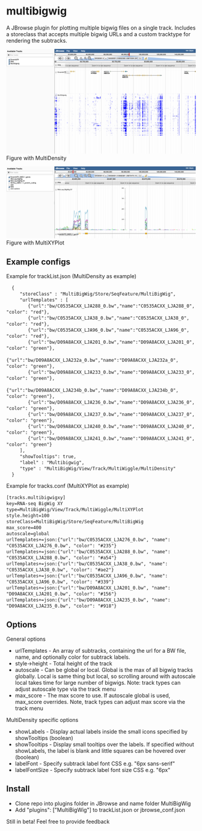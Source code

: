 # multibigwig

A JBrowse plugin for plotting multiple bigwig files on a single track. Includes a storeclass
that accepts multiple bigwig URLs and a custom tracktype for rendering the subtracks.


![](img/out.png)
Figure with MultiDensity

![](img/out2.png)
Figure with MultiXYPlot


## Example configs

Example for trackList.json (MultiDensity as example)

      {
         "storeClass" : "MultiBigWig/Store/SeqFeature/MultiBigWig",
         "urlTemplates" : [
            {"url":"bw/C0535ACXX_LJA288_0.bw","name":"C0535ACXX_LJA288_0", "color": "red"},
            {"url":"bw/C0535ACXX_LJA38_0.bw","name":"C0535ACXX_LJA38_0", "color": "red"},
            {"url":"bw/C0535ACXX_LJA96_0.bw","name":"C0535ACXX_LJA96_0", "color": "red"},
            {"url":"bw/D09A8ACXX_LJA201_0.bw","name":"D09A8ACXX_LJA201_0", "color": "green"},
            {"url":"bw/D09A8ACXX_LJA232a_0.bw","name":"D09A8ACXX_LJA232a_0", "color": "green"},
            {"url":"bw/D09A8ACXX_LJA233_0.bw","name":"D09A8ACXX_LJA233_0", "color": "green"},
            {"url":"bw/D09A8ACXX_LJA234b_0.bw","name":"D09A8ACXX_LJA234b_0", "color": "green"},
            {"url":"bw/D09A8ACXX_LJA236_0.bw","name":"D09A8ACXX_LJA236_0", "color": "green"},
            {"url":"bw/D09A8ACXX_LJA237_0.bw","name":"D09A8ACXX_LJA237_0", "color": "green"},
            {"url":"bw/D09A8ACXX_LJA240_0.bw","name":"D09A8ACXX_LJA240_0", "color": "green"},
            {"url":"bw/D09A8ACXX_LJA241_0.bw","name":"D09A8ACXX_LJA241_0", "color": "green"}
         ],
         "showTooltips": true,
         "label" : "Multibigwig",
         "type" : "MultiBigWig/View/Track/MultiWiggle/MultiDensity"
      }


Example for tracks.conf (MultiXYPlot as example)

    [tracks.multibigwigxy]
    key=RNA-seq BigWig XY
    type=MultiBigWig/View/Track/MultiWiggle/MultiXYPlot
    style.height=100
    storeClass=MultiBigWig/Store/SeqFeature/MultiBigWig
    max_score=400
    autoscale=global
    urlTemplates+=json:{"url":"bw/C0535ACXX_LJA276_0.bw", "name": "C0535ACXX_LJA276_0.bw", "color": "#235"}
    urlTemplates+=json:{"url":"bw/C0535ACXX_LJA288_0.bw", "name": "C0535ACXX_LJA288_0.bw", "color": "#a54"}
    urlTemplates+=json:{"url":"bw/C0535ACXX_LJA38_0.bw", "name": "C0535ACXX_LJA38_0.bw", "color": "#ae2"}
    urlTemplates+=json:{"url":"bw/C0535ACXX_LJA96_0.bw", "name": "C0535ACXX_LJA96_0.bw", "color": "#339"}
    urlTemplates+=json:{"url":"bw/D09A8ACXX_LJA201_0.bw", "name": "D09A8ACXX_LJA201_0.bw", "color": "#156"}
    urlTemplates+=json:{"url":"bw/D09A8ACXX_LJA235_0.bw", "name": "D09A8ACXX_LJA235_0.bw", "color": "#918"}
    


## Options

General options

* urlTemplates - An array of subtracks, containing the url for a BW file, name, and optionally color for subtrack labels.
* style->height - Total height of the track
* autoscale - Can be global or local. Global is the max of all bigwig tracks globally. Local is same thing but local, so scrolling around with autoscale local takes time for large number of bigwigs. Note: track types can adjust autoscale type via the track menu
* max_score - The max score to use. If autoscale global is used, max_score overrides. Note, track types can adjust max score via the track menu


MultiDensity specific options

* showLabels - Display actual labels inside the small icons specified by showTooltips (boolean)
* showTooltips - Display small tooltips over the labels. If specified without showLabels, the label is blank and little squares can be hovered over (boolean)
* labelFont - Specify subtrack label font CSS e.g. "6px sans-serif"
* labelFontSize - Specify subtrack label font size CSS e.g. "6px"


## Install

- Clone repo into plugins folder in JBrowse and name folder MultiBigWig
- Add "plugins": ["MultiBigWig"] to trackList.json or jbrowse_conf.json


Still in beta! Feel free to provide feedback
